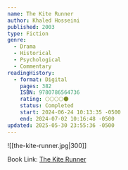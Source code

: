 ```yaml
---
name: The Kite Runner
author: Khaled Hosseini
published: 2003
type: Fiction
genre:
  - Drama
  - Historical
  - Psychological
  - Commentary
readingHistory:
  - format: Digital
    pages: 382
    ISBN: 9780786564736
    rating: 🌕🌕🌕🌕🌑
    status: Completed
    start: 2024-06-24 10:13:35 -0500
    end: 2024-07-02 10:16:48 -0500
updated: 2025-05-30 23:55:36 -0500
---
```


![[the-kite-runner.jpg|300]]

Book Link: [The Kite Runner](https://www.goodreads.com/book/show/77203.The_Kite_Runner)
